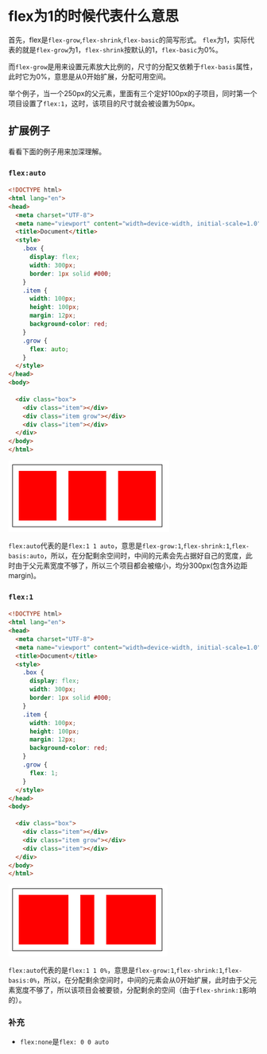 # flex为1的时候代表什么意思
首先，flex是`flex-grow`,`flex-shrink`,`flex-basic`的简写形式。
`flex`为1，实际代表的就是`flex-grow`为1，`flex-shrink`按默认的1，`flex-basic`为0%。

而`flex-grow`是用来设置元素放大比例的，尺寸的分配又依赖于`flex-basis`属性，此时它为0%，意思是从0开始扩展，分配可用空间。

举个例子，当一个250px的父元素，里面有三个定好100px的子项目，同时第一个项目设置了`flex:1`，这时，该项目的尺寸就会被设置为50px。



## 扩展例子

看看下面的例子用来加深理解。

### `flex:auto`

```html
<!DOCTYPE html>
<html lang="en">
<head>
  <meta charset="UTF-8">
  <meta name="viewport" content="width=device-width, initial-scale=1.0">
  <title>Document</title>
  <style>
    .box {
      display: flex;
      width: 300px;
      border: 1px solid #000;
    }
    .item {
      width: 100px;
      height: 100px;
      margin: 12px;
      background-color: red;
    }
    .grow {
      flex: auto;
    }
  </style>
</head>
<body>
  
  <div class="box">
    <div class="item"></div>
    <div class="item grow"></div>
    <div class="item"></div>
  </div>
</body>
</html>
```

![image-20241028215332109](markdown_assets/image-20241028215332109.png)

`flex:auto`代表的是`flex:1 1 auto`，意思是`flex-grow:1`,`flex-shrink:1`,`flex-basis:auto`，所以，在分配剩余空间时，中间的元素会先占据好自己的宽度，此时由于父元素宽度不够了，所以三个项目都会被缩小，均分300px(包含外边距margin)。



### `flex:1`

```html
<!DOCTYPE html>
<html lang="en">
<head>
  <meta charset="UTF-8">
  <meta name="viewport" content="width=device-width, initial-scale=1.0">
  <title>Document</title>
  <style>
    .box {
      display: flex;
      width: 300px;
      border: 1px solid #000;
    }
    .item {
      width: 100px;
      height: 100px;
      margin: 12px;
      background-color: red;
    }
    .grow {
      flex: 1;
    }
  </style>
</head>
<body>
  
  <div class="box">
    <div class="item"></div>
    <div class="item grow"></div>
    <div class="item"></div>
  </div>
</body>
</html>
```

![image-20241028215601437](markdown_assets/image-20241028215601437.png)

`flex:auto`代表的是`flex:1 1 0%`，意思是`flex-grow:1`,`flex-shrink:1`,`flex-basis:0%`，所以，在分配剩余空间时，中间的元素会从0开始扩展，此时由于父元素宽度不够了，所以该项目会被要锁，分配剩余的空间（由于`flex-shrink:1`影响的）。





### 补充

- `flex:none`是`flex: 0 0 auto`